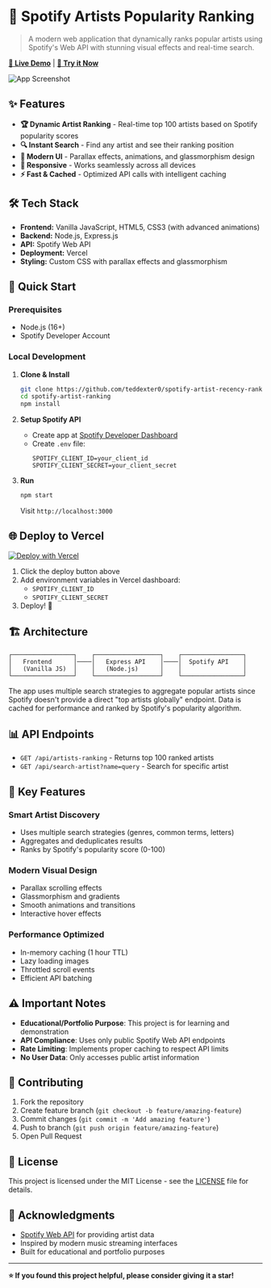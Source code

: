 # 🎵 Spotify Artists Popularity Ranking

> A modern web application that dynamically ranks popular artists using Spotify's Web API with stunning visual effects and real-time search.

[**🚀 Live Demo**](@https://spotify-artist-recency-ranker.vercel.app/) | [**📱 Try it Now**](@https://spotify-artist-recency-ranker.vercel.app/)

![App Screenshot](https://via.placeholder.com/800x400/1DB954/FFFFFF?text=Replace+with+actual+screenshot)

## ✨ Features

- **🏆 Dynamic Artist Ranking** - Real-time top 100 artists based on Spotify popularity scores
- **🔍 Instant Search** - Find any artist and see their ranking position
- **🎨 Modern UI** - Parallax effects, animations, and glassmorphism design
- **📱 Responsive** - Works seamlessly across all devices
- **⚡ Fast & Cached** - Optimized API calls with intelligent caching

## 🛠️ Tech Stack

- **Frontend:** Vanilla JavaScript, HTML5, CSS3 (with advanced animations)
- **Backend:** Node.js, Express.js
- **API:** Spotify Web API
- **Deployment:** Vercel
- **Styling:** Custom CSS with parallax effects and glassmorphism

## 🚀 Quick Start

### Prerequisites
- Node.js (16+)
- Spotify Developer Account

### Local Development

1. **Clone & Install**
   ```bash
   git clone https://github.com/teddexter0/spotify-artist-recency-ranker.git
   cd spotify-artist-ranking
   npm install
   ```

2. **Setup Spotify API**
   - Create app at [Spotify Developer Dashboard](https://developer.spotify.com/dashboard)
   - Create `.env` file:
     ```env
     SPOTIFY_CLIENT_ID=your_client_id
     SPOTIFY_CLIENT_SECRET=your_client_secret
     ```

3. **Run**
   ```bash
   npm start
   ```
   Visit `http://localhost:3000`

## 🌐 Deploy to Vercel

[![Deploy with Vercel](https://vercel.com/button)](https://vercel.com/new/clone?repository-url=https%3A%2F%2Fgithub.com%2Fyourusername%2Fspotify-artist-ranking)

1. Click the deploy button above
2. Add environment variables in Vercel dashboard:
   - `SPOTIFY_CLIENT_ID`
   - `SPOTIFY_CLIENT_SECRET`
3. Deploy! 🎉

## 🏗️ Architecture

```
┌─────────────────┐    ┌──────────────────┐    ┌─────────────────┐
│   Frontend      │────│   Express API    │────│  Spotify API    │
│   (Vanilla JS)  │    │   (Node.js)      │    │                 │
└─────────────────┘    └──────────────────┘    └─────────────────┘
```

The app uses multiple search strategies to aggregate popular artists since Spotify doesn't provide a direct "top artists globally" endpoint. Data is cached for performance and ranked by Spotify's popularity algorithm.

## 📊 API Endpoints

- `GET /api/artists-ranking` - Returns top 100 ranked artists
- `GET /api/search-artist?name=query` - Search for specific artist

## 🎨 Key Features

### Smart Artist Discovery
- Uses multiple search strategies (genres, common terms, letters)
- Aggregates and deduplicates results
- Ranks by Spotify's popularity score (0-100)

### Modern Visual Design
- Parallax scrolling effects
- Glassmorphism and gradients
- Smooth animations and transitions
- Interactive hover effects

### Performance Optimized
- In-memory caching (1 hour TTL)
- Lazy loading images
- Throttled scroll events
- Efficient API batching

## ⚠️ Important Notes

- **Educational/Portfolio Purpose**: This project is for learning and demonstration
- **API Compliance**: Uses only public Spotify Web API endpoints
- **Rate Limiting**: Implements proper caching to respect API limits
- **No User Data**: Only accesses public artist information

## 🤝 Contributing

1. Fork the repository
2. Create feature branch (`git checkout -b feature/amazing-feature`)
3. Commit changes (`git commit -m 'Add amazing feature'`)
4. Push to branch (`git push origin feature/amazing-feature`)
5. Open Pull Request

## 📝 License

This project is licensed under the MIT License - see the [LICENSE](LICENSE) file for details.

## 🙏 Acknowledgments

- [Spotify Web API](https://developer.spotify.com/documentation/web-api/) for providing artist data
- Inspired by modern music streaming interfaces
- Built for educational and portfolio purposes

---

**⭐ If you found this project helpful, please consider giving it a star!**
